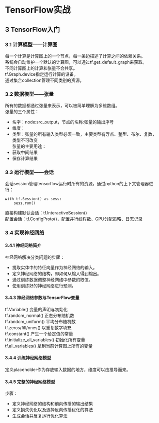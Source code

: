 # TensorFlow实战

## 3 TensorFlow入门

### 3.1 计算模型——计算图
每一个计算是计算图上的一个节点，每一条边描述了计算之间的依赖关系。  
系统会自动维护一个默认的计算图，可以通过tf.get_default_graph来获取。  
不同计算图上的计算和张量不会共享。  
tf.Graph.device指定运行计算的设备。  
通过集合collection管理不同类别的资源。  

### 3.2 数据模型——张量
所有的数据都通过张量来表示，可以被简单理解为多维数组。  
张量的三个属性：  
* 名字：node:src_output，节点的名称:张量的输出序号 
* 维度：
* 类型：张量的所有输入类型必须一致，主要类型有浮点、整型、布尔、复数，类型不可改变  
张量的主要用途：  
* 获取中间结果  
* 保存计算结果  

### 3.3 运行模型——会话
会话session管理tensorflow运行时所有的资源，通过python的上下文管理器进行：  
```
with tf.Session() as sess:
    sess.run()
```
直接构建默认会话：tf.InteractiveSession()  
配置会话：tf.ConfigProto()，配置并行线程数、GPU分配策略、日志记录  

### 3.4 实现神经网络
#### 3.4.1 神经网络简介
神经网络解决分类问题的步骤：  
* 提取实体中的特征向量作为神经网络的输入。
* 定义神经网络的结构，即如何从输入得到输出。  
* 通过训练数据调整神经网络中参数的取值。
* 使用训练好的神经网络进行预测。  

#### 3.4.3 神经网络参数与TensorFlow变量
tf.Variable() 变量的声明与初始化  
tf.random_normal() 正态分布随机数  
tf.random_uniform() 平均分布随机数  
tf.zeros/fill/ones() 以重复数字填充  
tf.constant() 产生一个给定值的常量  
tf.initialize_all_variables() 初始化所有变量  
tf.all_variables() 拿到当前计算图上所有的变量  

#### 3.4.4 训练神经网络模型
定义placeholder作为存放输入数据的地方，维度可以由推导而来。

#### 3.4.5 完整的神经网络模型
步骤：  
* 定义神经网络的结构和前向传播的输出结果  
* 定义损失优化以及选择反向传播优化的算法  
* 生成会话并反复运行优化算法

